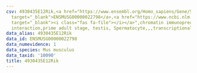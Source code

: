 ```yaml
---
csv: 4930435E12Rik,<a href="https://www.ensembl.org/Homo_sapiens/Gene/Summary?db=core;g=ENSMUSG00000022798"
  target="_blank">ENSMUSG00000022798</a>,<a href="https://www.ncbi.nlm.nih.gov/pubmed/25450459"
  target="_blank"><i class="fas fa-file"></i></a>",chromatin immunoprecipitation assay,direct
  interaction,prime adult stage, testis, Spermatocyte,,,transcriptional regulation,
data_alias: 4930435E12Rik
data_id: ENSMUSG00000022798
data_numevidence: 1
data_species: Mus musculus
data_taxid: '10090'
title: 4930435E12Rik
---
```

